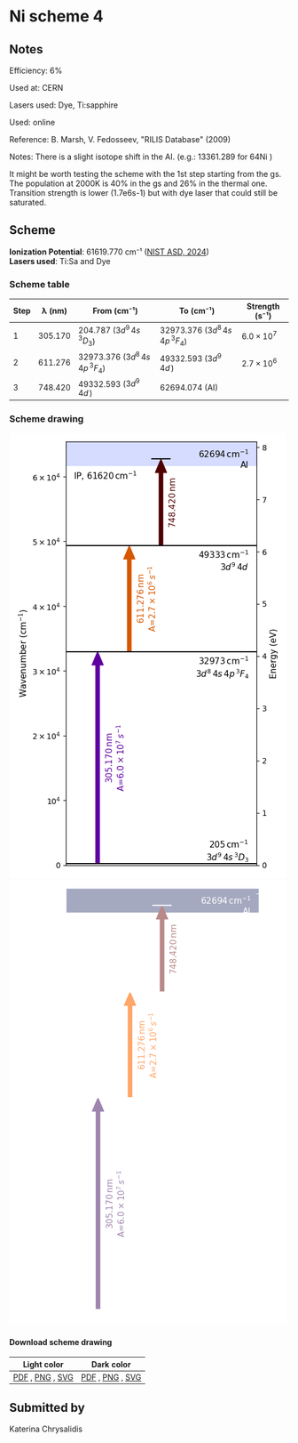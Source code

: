 # Ni scheme 4

## Notes

Efficiency: 6%

Used at: CERN

Lasers used: Dye, Ti:sapphire

Used: online

Reference: B. Marsh, V. Fedosseev, "RILIS Database" (2009)

Notes: There is a slight isotope shift in the AI. (e.g.: 13361.289 for 64Ni )

It might be worth testing the scheme with the 1st step starting from the gs. The population at 2000K is 40% in the gs and 26% in the thermal one. Transition strength is lower (1.7e6s-1) but with dye laser that could still be saturated.





## Scheme

**Ionization Potential**: 61619.770 cm⁻¹ ([NIST ASD, 2024](https://www.nist.gov/pml/atomic-spectra-database))  
**Lasers used**: Ti:Sa and Dye

### Scheme table

| Step | λ (nm)  |               From (cm⁻¹)               |                To (cm⁻¹)                |   Strength (s⁻¹)    |
| ---- | ------- | --------------------------------------- | --------------------------------------- | ------------------- |
| 1    | 305.170 | 204.787 ($3d^{9}\,4s\,^{3}D_{3}$)       | 32973.376 ($3d^{8}\,4s\,4p\,^{3}F_{4}$) | $6.0 \times 10^{7}$ |
| 2    | 611.276 | 32973.376 ($3d^{8}\,4s\,4p\,^{3}F_{4}$) | 49332.593 ($3d^{9}\,4d\,$)              | $2.7 \times 10^{6}$ |
| 3    | 748.420 | 49332.593 ($3d^{9}\,4d\,$)              | 62694.074 (AI)                          |                     |


### Scheme drawing

![ni scheme, light mode](ni-004/ni-004-light.png#only-light)
![ni scheme, dark mode](ni-004/ni-004-dark-web.png#only-dark)

#### Download scheme drawing

|                                            Light color                                            |                                           Dark color                                           |
| ------------------------------------------------------------------------------------------------- | ---------------------------------------------------------------------------------------------- |
| [PDF](ni-004/ni-004-light.pdf) , [PNG](ni-004/ni-004-light.png) , [SVG](ni-004/ni-004-light.svg)  | [PDF](ni-004/ni-004-dark.pdf) , [PNG](ni-004/ni-004-dark.png) , [SVG](ni-004/ni-004-dark.svg)  |


## Submitted by

Katerina Chrysalidis


